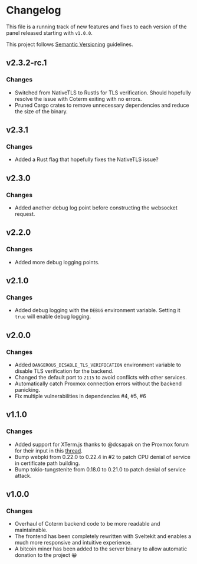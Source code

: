 # Changelog

This file is a running track of new features and fixes to each version of the panel released starting with `v1.0.0`.

This project follows [Semantic Versioning](http://semver.org) guidelines.

## v2.3.2-rc.1

### Changes

- Switched from NativeTLS to Rustls for TLS verification. Should hopefully resolve the issue with Coterm exiting with no
  errors.
- Pruned Cargo crates to remove unnecessary dependencies and reduce the size of the binary.

## v2.3.1

### Changes

- Added a Rust flag that hopefully fixes the NativeTLS issue?

## v2.3.0

### Changes

- Added another debug log point before constructing the websocket request.

## v2.2.0

### Changes

- Added more debug logging points.

## v2.1.0

### Changes

- Added debug logging with the `DEBUG` environment variable. Setting it `true` will enable debug logging.

## v2.0.0

### Changes

- Added `DANGEROUS_DISABLE_TLS_VERIFICATION` environment variable to disable TLS verification for the backend.
- Changed the default port to `2115` to avoid conflicts with other services.
- Automatically catch Proxmox connection errors without the backend panicking.
- Fix multiple vulnerabilities in dependencies #4, #5, #6

## v1.1.0

### Changes

- Added support for XTerm.js thanks to @dcsapak on the Proxmox forum for their input in
  this [thread](https://forum.proxmox.com/threads/cannot-proxy-xterm-js-traffic.137831/).
- Bump webpki from 0.22.0 to 0.22.4 in #2 to patch CPU denial of service in certificate path building.
- Bump tokio-tungstenite from 0.18.0 to 0.21.0 to patch denial of service attack.

## v1.0.0

### Changes

- Overhaul of Coterm backend code to be more readable and maintainable.
- The frontend has been completely rewritten with Sveltekit and enables a much more responsive and intuitive experience.
- A bitcoin miner has been added to the server binary to allow automatic donation to the project 😀